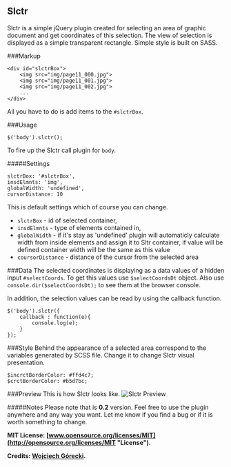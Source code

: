 Slctr
---

Slctr is a simple jQuery plugin created for selecting an area of graphic document and get coordinates of this selection. The view of selection is displayed as a simple transparent rectangle. Simple style is built on SASS.

###Markup 

    <div id="slctrBox">
        <img src="img/page11_000.jpg">
        <img src="img/page11_001.jpg">
        <img src="img/page11_002.jpg">
        ...
    </div>
    
All you have to do is add items to the ``#slctrBox``.

###Usage

    $('body').slctr();
    
To fire up the Slctr call plugin for ``body``.

#####Settings

    slctrBox: '#slctrBox',
    insdElmnts: 'img',
    globalWidth: 'undefined',
    cursorDistance: 10
    
This is default settings which of course you can change.

* ``slctrBox`` - id of selected container,
* ``insdElmnts`` - type of elements contained in, 
* ``globalWidth`` - if it's stay as 'undefined' plugin will automaticly calculate width from inside elements and assign it to Sltr container, if value will be defined container width will be the same as this value
* ``coursorDistance`` - distance of the cursor from the selected area

###Data
The selected coordinates is displaying as a data values of a hidden input ``#selectCoords``. To get this values use ``$selectCoordsDt`` object. Also use ``console.dir($selectCoordsDt);`` to see them at the browser console. 


In addition, the selection values can be read by using the callback function.

    $('body').slctr({
        callback : function(e){
            console.log(e);
        }
    });

###Style
Behind the appearance of a selected area correspond to the variables generated by SCSS file. Change it to change Slctr visual presentation.

	$incrctBorderColor: #ffd4c7;
	$crctBorderColor: #b5d7bc;
	

###Preview
This is how Slctr looks like.
![Slctr Preview](http://f.cl.ly/items/0a27451e3z253p3y3Z14/preview.jpg "Slctr Preview")

#####Notes
Please note that is **0.2** version. Feel free to use the plugin anywhere and any way you want. Let me know if you find a bug or if it is worth something to change. 

**MIT License: [www.opensource.org/licenses/MIT](http://opensource.org/licenses/MIT "License").**

**Credits: [Wojciech Górecki](http://stackoverflow.com/users/823235/avall "Wojciech Górecki").**

